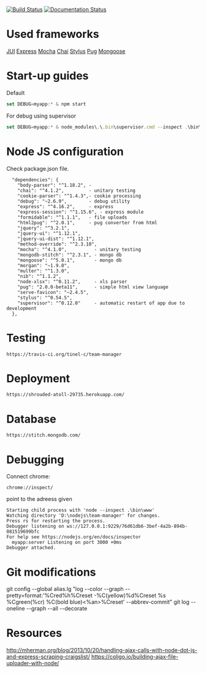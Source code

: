 [![Build Status](https://travis-ci.org/tinel-c/team-manager.svg?branch=master)](https://travis-ci.org/tinel-c/team-manager)
[![Documentation Status](https://readthedocs.org/projects/team-manager/badge/?version=latest)](http://team-manager.readthedocs.io/en/latest/?badge=latest)


# Used frameworks

[JUI](http://uiplay.jui.io)
[Express](https://expressjs.com/)
[Mocha](https://mochajs.org/)
[Chai](http://chaijs.com/)
[Stylus](http://stylus-lang.com/)
[Pug](https://pugjs.org/)
[Mongoose](https://scotch.io/tutorials/using-mongoosejs-in-node-js-and-mongodb-applications)

# Start-up guides

Default
``` js
set DEBUG=myapp:* & npm start
```

For debug using supervisor
``` js 
set DEBUG=myapp:* & node_modules\.\.bin\supervisor.cmd --inspect .\bin\www
```

# Node JS configuration 

Check package.json file.

```
  "dependencies": {
    "body-parser": "^1.18.2", - 
    "chai": "^4.1.2",         - unitary testing
    "cookie-parser": "^1.4.3",- cookie processing
    "debug": "~2.6.9",        - debug utility
    "express": "^4.16.2",     - express 
    "express-session": "^1.15.6", - express module
    "formidable": "^1.1.1",   - file uploads
    "html2pug": "^2.0.1",     - pug converter from html
    "jquery": "^3.2.1",
    "jquery-ui": "^1.12.1",
    "jquery-ui-dist": "^1.12.1",
    "method-override": "^2.3.10",
    "mocha": "^4.1.0",          - unitary testing
    "mongodb-stitch": "^2.3.1", - mongo db
    "mongoose": "^5.0.1",       - mongo db
    "morgan": "~1.9.0",
    "multer": "^1.3.0",
    "nib": "^1.1.2",
    "node-xlsx": "^0.11.2",     - xls parser
    "pug": "2.0.0-beta11",      - simple html view language
    "serve-favicon": "~2.4.5",
    "stylus": "^0.54.5",
    "supervisor": "^0.12.0"     - automatic restart of app due to development
  },
```

# Testing
```
https://travis-ci.org/tinel-c/team-manager
```

# Deployment
```
https://shrouded-atoll-29735.herokuapp.com/
```

# Database

```
https://stitch.mongodb.com/
```

# Debugging

Connect chrome: 

```
chrome://inspect/
```

point to the adreess given
```
Starting child process with 'node --inspect .\bin\www'
Watching directory 'D:\nodejs\team-manager' for changes.
Press rs for restarting the process.
Debugger listening on ws://127.0.0.1:9229/76d61db6-3bef-4a2b-894b-081519699bfc
For help see https://nodejs.org/en/docs/inspector
  myapp:server Listening on port 3000 +0ms
Debugger attached.
```

# Git modifications

git config --global alias.lg "log --color --graph --pretty=format:'%Cred%h%Creset -%C(yellow)%d%Creset %s %Cgreen(%cr) %C(bold blue)<%an>%Creset' --abbrev-commit"
git log --oneline --graph --all --decorate


# Resources
http://mherman.org/blog/2013/10/20/handling-ajax-calls-with-node-dot-js-and-express-scraping-craigslist/
https://coligo.io/building-ajax-file-uploader-with-node/